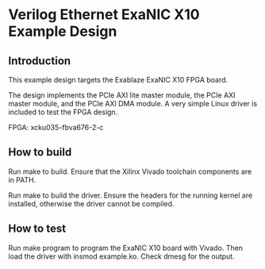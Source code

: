 # Verilog Ethernet ExaNIC X10 Example Design

## Introduction

This example design targets the Exablaze ExaNIC X10 FPGA board.

The design implements the PCIe AXI lite master module, the PCIe AXI master
module, and the PCIe AXI DMA module.  A very simple Linux driver is included
to test the FPGA design.

FPGA: xcku035-fbva676-2-c

## How to build

Run make to build.  Ensure that the Xilinx Vivado toolchain components are
in PATH.

Run make to build the driver.  Ensure the headers for the running kernel are
installed, otherwise the driver cannot be compiled.

## How to test

Run make program to program the ExaNIC X10 board with Vivado.  Then load the
driver with insmod example.ko.  Check dmesg for the output.


